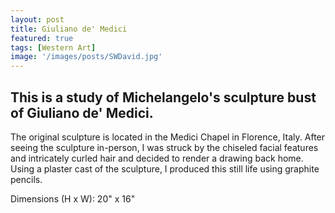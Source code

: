 ```yaml
---
layout: post
title: Giuliano de' Medici
featured: true
tags: [Western Art]
image: '/images/posts/SWDavid.jpg'
---
```


## This is a study of Michelangelo's sculpture bust of Giuliano de' Medici.

The original sculpture is located in the Medici Chapel in Florence, Italy. After seeing the sculpture in-person, I was struck by the chiseled facial features and intricately curled hair and decided to render a drawing back home. Using a plaster cast of the sculpture, I produced this still life using graphite pencils. 

Dimensions (H x W): 20" x 16"
